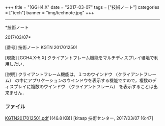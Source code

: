 ﻿+++
title = "[GGH4.X"
date = "2017-03-07"
tags = ["技術ノート"]
categories = ["tech"]
banner = "img/technote.jpg"
+++

-----------------------------------------------------------------------------------------------------------------------------

*技術ノート

2017/03/07*


[番号]
技術ノート KGTN 2017012501

[現象]
[GGH4.X-5.X]
クライアントフレーム機能をマルチディスプレイ環境で利用したい．

[説明]
クライアントフレーム機能は，１つのウインドウ （クライアントフレーム）
の中にアプリケーションのウインドウを表示する機能ですので，複数のディスプレイに複数のウインドウ
（クライアントフレーム） を表示することは出来ません．


### ファイル

 
 


[KGTN2017012501.pdf](http://techreport.kitasp.net/attachments/download/3264/KGTN2017012501.pdf)
 [(46.8 KB)] [kitasp 技術センター, 2017/03/07
16:47]


 


 

